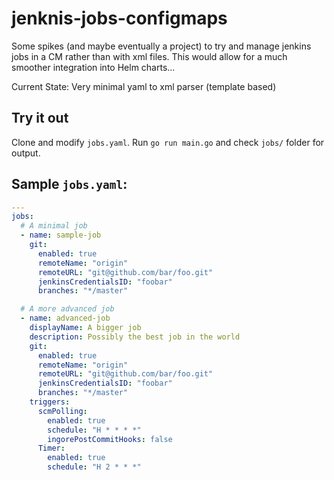 # jenknis-jobs-configmaps

Some spikes (and maybe eventually a project) to try and manage jenkins jobs in a CM rather than with xml files. This would allow for a much smoother integration into Helm charts...

Current State: Very minimal yaml to xml parser (template based)

## Try it out

Clone and modify `jobs.yaml`. Run `go run main.go` and check `jobs/` folder for output.

## Sample `jobs.yaml`:

```yaml
---
jobs:
  # A minimal job
  - name: sample-job
    git:
      enabled: true
      remoteName: "origin"
      remoteURL: "git@github.com/bar/foo.git"
      jenkinsCredentialsID: "foobar"
      branches: "*/master"

  # A more advanced job
  - name: advanced-job
    displayName: A bigger job
    description: Possibly the best job in the world
    git:
      enabled: true
      remoteName: "origin"
      remoteURL: "git@github.com/bar/foo.git"
      jenkinsCredentialsID: "foobar"
      branches: "*/master"
    triggers:
      scmPolling:
        enabled: true
        schedule: "H * * * *"
        ingorePostCommitHooks: false
      Timer:
        enabled: true
        schedule: "H 2 * * *"
```
